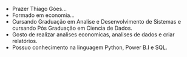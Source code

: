 - Prazer Thiago Góes...
- Formado em economia...
- Cursando Graduação em Analise e Desenvolvimento de Sistemas e cursando Pós Graduação em Ciencia de Dados.
- Gosto de realizar analises economicas, analises de dados e criar relatórios.
- Possuo conhecimento na linguagem Python, Power B.I e SQL.
 

<!---
thiagocgoes/thiagocgoes is a ✨ special ✨ repository because its `README.md` (this file) appears on your GitHub profile.
You can click the Preview link to take a look at your changes.
--->
